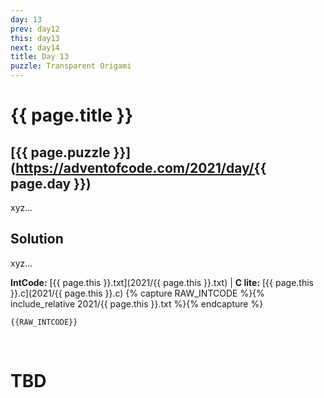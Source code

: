 ```yaml
---
day: 13
prev: day12
this: day13
next: day14
title: Day 13
puzzle: Transparent Origami
---
```

# {{ page.title }}

## [{{ page.puzzle }}](https://adventofcode.com/2021/day/{{ page.day }})

xyz...


## Solution

xyz...

**IntCode:** [{{ page.this }}.txt](2021/{{ page.this }}.txt) &#124; **C lite:** [{{ page.this }}.c](2021/{{ page.this }}.c)
{% capture RAW_INTCODE %}{% include_relative 2021/{{ page.this }}.txt %}{% endcapture %}

```
{{RAW_INTCODE}}
```

&nbsp;

# TBD